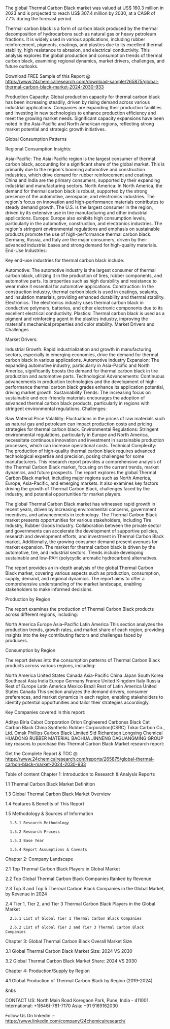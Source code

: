 The global Thermal Carbon Black market was valued at US$ 160.3 million in 2023 and is projected to reach US$ 307.4 million by 2030, at a CAGR of 7.7% during the forecast period.

Thermal carbon black is a form of carbon black produced by the thermal decomposition of hydrocarbons such as natural gas or heavy petroleum fractions. It is widely used in various applications, including rubber reinforcement, pigments, coatings, and plastics due to its excellent thermal stability, high resistance to abrasion, and electrical conductivity. This analysis explores the global production and consumption trends of thermal carbon black, examining regional dynamics, market drivers, challenges, and future outlooks.

Download FREE Sample of this Report @ https://www.24chemicalresearch.com/download-sample/265875/global-thermal-carbon-black-market-2024-2030-933

Production Capacity: Global production capacity for thermal carbon black has been increasing steadily, driven by rising demand across various industrial applications. Companies are expanding their production facilities and investing in new technologies to enhance production efficiency and meet the growing market needs. Significant capacity expansions have been noted in the Asia-Pacific and North American regions, reflecting strong market potential and strategic growth initiatives.

Global Consumption Patterns

Regional Consumption Insights:

Asia-Pacific: The Asia-Pacific region is the largest consumer of thermal carbon black, accounting for a significant share of the global market. This is primarily due to the region's booming automotive and construction industries, which drive demand for rubber reinforcement and coatings. China and India are the primary consumers, supported by their expanding industrial and manufacturing sectors.
North America: In North America, the demand for thermal carbon black is robust, supported by the strong presence of the automotive, aerospace, and electronics industries. The region's focus on innovation and high-performance materials contributes to steady demand growth. The U.S. is the largest consumer in the region, driven by its extensive use in tire manufacturing and other industrial applications.
Europe: Europe also exhibits high consumption levels, particularly in the automotive, construction, and electronics industries. The region's stringent environmental regulations and emphasis on sustainable products promote the use of high-performance thermal carbon black. Germany, Russia, and Italy are the major consumers, driven by their advanced industrial bases and strong demand for high-quality materials.
End-Use Industries:

Key end-use industries for thermal carbon black include:

Automotive: The automotive industry is the largest consumer of thermal carbon black, utilizing it in the production of tires, rubber components, and automotive parts. Its properties such as high durability and resistance to wear make it essential for automotive applications.
Construction: In the construction industry, thermal carbon black is used in coatings, sealants, and insulation materials, providing enhanced durability and thermal stability.
Electronics: The electronics industry uses thermal carbon black in conductive polymers, batteries, and other electronic components due to its excellent electrical conductivity.
Plastics: Thermal carbon black is used as a pigment and reinforcing agent in the plastics industry, improving the material's mechanical properties and color stability.
Market Drivers and Challenges

Market Drivers:

Industrial Growth: Rapid industrialization and growth in manufacturing sectors, especially in emerging economies, drive the demand for thermal carbon black in various applications.
Automotive Industry Expansion: The expanding automotive industry, particularly in Asia-Pacific and North America, significantly boosts the demand for thermal carbon black in tire production and automotive parts.
Technological Advancements: Continuous advancements in production technologies and the development of high-performance thermal carbon black grades enhance its application potential, driving market growth.
Sustainability Trends: The increasing focus on sustainable and eco-friendly materials encourages the adoption of advanced thermal carbon black products, particularly in regions with stringent environmental regulations.
Challenges:

Raw Material Price Volatility: Fluctuations in the prices of raw materials such as natural gas and petroleum can impact production costs and pricing strategies for thermal carbon black.
Environmental Regulations: Stringent environmental regulations, particularly in Europe and North America, necessitate continuous innovation and investment in sustainable production processes, which can increase operational costs.
Technical Complexity: The production of high-quality thermal carbon black requires advanced technological expertise and precision, posing challenges for some manufacturers.
This research report provides a comprehensive analysis of the Thermal Carbon Black market, focusing on the current trends, market dynamics, and future prospects. The report explores the global Thermal Carbon Black market, including major regions such as North America, Europe, Asia-Pacific, and emerging markets. It also examines key factors driving the growth of Thermal Carbon Black, challenges faced by the industry, and potential opportunities for market players.

The global Thermal Carbon Black market has witnessed rapid growth in recent years, driven by increasing environmental concerns, government incentives, and advancements in technology. The Thermal Carbon Black market presents opportunities for various stakeholders, including Tire Industry, Rubber Goods Industry. Collaboration between the private sector and governments can accelerate the development of supportive policies, research and development efforts, and investment in Thermal Carbon Black market. Additionally, the growing consumer demand present avenues for market expansion.  The market for thermal carbon black is driven by the automotive, tire, and industrial sectors. Trends include developing sustainable and low-PAH (polycyclic aromatic hydrocarbon) alternatives.

The report provides an in-depth analysis of the global Thermal Carbon Black market, covering various aspects such as production, consumption, supply, demand, and regional dynamics. The report aims to offer a comprehensive understanding of the market landscape, enabling stakeholders to make informed decisions.

Production by Region

The report examines the production of Thermal Carbon Black products across different regions, including:

North America
Europe
Asia–Pacific
Latin America
This section analyzes the production trends, growth rates, and market share of each region, providing insights into the key contributing factors and challenges faced by producers.

Consumption by Region

The report delves into the consumption patterns of Thermal Carbon Black products across various regions, including:

North America
United States
Canada
Asia-Pacific
China
Japan
South Korea
Southeast Asia
India
Europe
Germany
France
United Kingdom
Italy
Russia
Rest of Europe
Latin America
Mexico
Brazil
Rest of Latin America
United States
Canada
This section analyzes the demand drivers, consumer preferences, and market dynamics in each region, enabling stakeholders to identify potential opportunities and tailor their strategies accordingly.

Key Companies covered in this report:

Aditya Birla
Cabot Corporation
Orion Engineered Carbonss
Black Cat Carbon Black
China Synthetic Rubber Corporation(CSRC)
Tokai Carbon Co., Ltd.
Omsk
Phillips Carbon Black Limited
Sid Richardson
Longxing Chemical
HUADONG RUBBER MATERIAL
BAOHUA
JINNENG
DAGUANGMING GROUP
key reasons to purchase this Thermal Carbon Black Market research report:

Get the Complete Report & TOC @ https://www.24chemicalresearch.com/reports/265875/global-thermal-carbon-black-market-2024-2030-933

Table of content
Chapter 1: Introduction to Research & Analysis Reports


1.1 Thermal Carbon Black Market Definition

1.3 Global Thermal Carbon Black Market Overview

1.4 Features & Benefits of This Report

1.5 Methodology & Sources of Information

      1.5.1 Research Methodology

      1.5.2 Research Process

      1.5.3 Base Year

      1.5.4 Report Assumptions & Caveats


Chapter 2: Company Landscape


2.1 Top Thermal Carbon Black Players in Global Market

2.2 Top Global Thermal Carbon Black Companies Ranked by Revenue

2.3 Top 3 and Top 5 Thermal Carbon Black Companies in the Global Market, by Revenue in 2024

2.4 Tier 1, Tier 2, and Tier 3 Thermal Carbon Black Players in the Global Market

      2.5.1 List of Global Tier 1 Thermal Carbon Black Companies

      2.6.2 List of Global Tier 2 and Tier 3 Thermal Carbon Black Companies


Chapter 3: Global Thermal Carbon Black Overall Market Size


3.1 Global Thermal Carbon Black Market Size: 2024 VS 2030

3.2 Global Thermal Carbon Black Market Share: 2024 VS 2030


Chapter 4: Production/Supply by Region


4.1 Global Production of Thermal Carbon Black by Region (2019-2024)

  &nbs

CONTACT US:
North Main Road Koregaon Park, Pune, India - 411001.
International: +1(646)-781-7170
Asia: +91 9169162030

Follow Us On linkedin :- https://www.linkedin.com/company/24chemicalresearch/
